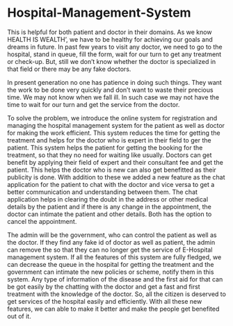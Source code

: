 # Hospital-Management-System

This is helpful for both patient and doctor in their domains. As we know HEALTH IS WEALTH’, we have to be healthy for achieving our goals and dreams in future. In past few years to visit any doctor, we need to go to the hospital, stand in queue, fill the form, wait for our turn to get any treatment or check-up. But, still we don’t know whether the doctor is specialized in that field or there may be any fake doctors.

In present generation no one has patience in doing such things. They want the work to be done very quickly and don’t want to waste their precious time. We may not know when we fall ill. In such case we may not have the time to wait for our turn and get the service from the doctor.

To solve the problem, we introduce the online system for registration and managing the hospital management system for the patient as well as doctor for making the work efficient. This system reduces the time for getting the treatment and helps for the doctor who is expert in their field to ger the patient. This system helps the patient for getting the booking for the treatment, so that they no need for waiting like usually. Doctors can get benefit by applying their field of expert and their consultant fee and get the patient. This helps the doctor who is new can also get benefitted as their publicity is done. With addition to these we added a new feature as the chat application for the patient to chat with the doctor and vice versa to get a better communication and understanding between them. The chat application helps in clearing the doubt in the address or other medical details by the patient and if there is any change in the appointment, the doctor can intimate the patient and other details. Both has the option to cancel the appointment.

The admin will be the government, who can control the patient as well as the doctor. If they find any fake id of doctor as well as patient, the admin can remove the so that they can no longer get the service of E-Hospital management system. If all the features of this system are fully fledged, we can decrease the queue in the hospital for getting the treatment and the government can intimate the new policies or scheme, notify them in this system. Any type of information of the disease and the first aid for that can be got easily by the chatting with the doctor and get a fast and first treatment with the knowledge of the doctor. So, all the citizen is deserved to get services of the hospital easily and efficiently. With all these new features, we can able to make it better and make the people get benefited out of it.
